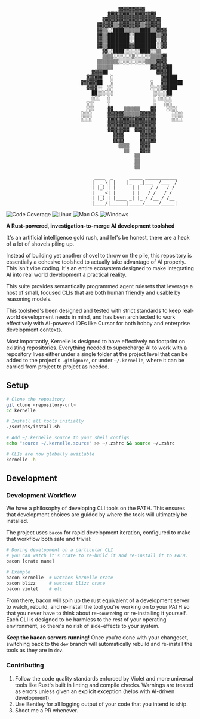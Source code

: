 
```
                                          ▓▓▓▓▓▓▓▓▓▓      
                                      ▓▓▓▓▓▓▓▓▓▓▓▓▓▓▓▓▓▓        
                                    ▓▓▓▓▓▓▓▓▓▓▓▓▓▓▓▓▓▓▓▓▓▓             
                                  ▓▓▓▓▓▓▒▒▓▓▓▓▓▓▓▓▒▒▓▓▓▓▓▓             
                                  ▓▓▒▒░░████▒▒▒▒▒▒████▒▒▓▓▓▓         
                                  ▓▓▒▒████████░░████████▒▒▓▓           
                                  ▓▓▒▒████████░░████████░░▓▓          
                                  ▓▓▒▒████████▓▓████████░░▓▓        
                                    ▓▓░░████░░░░░░████░░▒▒         
                                    ▒▒▒▒░░░░░░░▒░░░░░░▒▒▒▒▓▓      
                                  ▒▒▒▒▒▒▒▒░░░░░░░░░░▒▒▒▒▓▓▓▓      
                                  ▒▒▒▒▒▒              ▓▓▓▓▓▓██        
                                ▓▓▓▓██                  ▓▓▓▓██     
                              ▓▓▓▓▓▓   ░                  ▓▓████  
                            ▓▓▓▓▓▓██   ░              ░   ▓▓██████     
                              ▓▓▓▓░░  ░░              ░░░░▓▓████        
                                ██░░░░░░               ░░░░░██
                                ░░░   ░                ░ ░░░░░
                              ░░░     ░                ░   ░░░
                              ░░░     ▓▓    ▒▒▒▒▒▒    ▓▓    ░░░░
                            ░░░░      ▓▓▓▓▓▓▒▒▒▒▒▒▓▓▓▓▓▓      ░░░░   
                            ░░░░      ▓▓▓▓▓▓▓▓▓▓▓▓▓▓▓▓▓▓      ░░░░  
                                      ▓▓▓▓▓▓▓▓▓▓▓▓▓▓▓▓▓▓        
                                      ▓▓▓▓▓▓▓▓  ▓▓▓▓▓▓▓▓               
                                        ▓▓▓▓      ▓▓▓▓▓▓           
                                        ▓▓▓▓      ▓▓▓▓▓▓           
                                          ▒▒▒▒    ▓▓▓▓          
                                            ▒▒    ▓▓▓▓                
                                                ▒▒                
                                                ▒▒                
                                                ▒▒                 
      
                                 ____  _      _____ ____________
                                |  _ \| |    |_   _|___  /___  /
                                | |_) | |      | |    / /   / / 
                                |  _ <| |      | |   / /   / /  
                                | |_) | |____ _| |_ / /__ / /__ 
                                |____/|______|_____/_____/_____|
```
![Code Coverage](https://img.shields.io/badge/Code%20Coverage-50%25-yellow?style=flat)
![Linux](https://github.com/TravelSizedLions/kernelle/actions/workflows/linux.yml/badge.svg?branch=dev)
![Mac OS](https://github.com/TravelSizedLions/kernelle/actions/workflows/macos.yml/badge.svg?branch=dev)
![Windows](https://github.com/TravelSizedLions/kernelle/actions/workflows/windows.yml/badge.svg?branch=dev)

**A Rust-powered, investigation-to-merge AI development toolshed**

It's an artificial intelligence gold rush, and let's be honest, there are a heck of a lot of shovels piling up.

Instead of building yet another shovel to throw on the pile, this repository is essentially a cohesive toolshed to actually take advantage of AI properly. This isn't vibe coding. It's an entire ecosystem designed to make integrating AI into real world development a practical reality.

This suite provides semantically programmed agent rulesets that leverage a host of small, focused CLIs that are both human friendly and usable by reasoning models.

This toolshed's been designed and tested with strict standards to keep real-world development needs in mind, and has been architected to work effectively with AI-powered IDEs like Cursor for both hobby and enterprise development contexts.

Most importantly, Kernelle is designed to have effectively no footprint on existing repositories. Everything needed to supercharge AI to work with a repository lives either under a single folder at the project level that can be added to the project's `.gitignore`, or under `~/.kernelle`, where it can be carried from project to project as needed.

## Setup

```bash
# Clone the repository
git clone <repository-url>
cd kernelle

# Install all tools initially
./scripts/install.sh

# Add ~/.kernelle.source to your shell configs
echo "source ~/.kernelle.source" >> ~/.zshrc && source ~/.zshrc

# CLIs are now globally available
kernelle -h
```

## Development

### Development Workflow

We have a philosophy of developing CLI tools on the PATH. This ensures that development choices are guided by where the tools will ultimately be installed.

The project uses `bacon` for rapid development iteration, configured to make that workflow both safe and trivial:

```bash
# During development on a particular CLI
# you can watch it's crate to re-build it and re-install it to PATH. 
bacon [crate name]

# Example
bacon kernelle  # watches kernelle crate
bacon blizz     # watches blizz crate
bacon violet    # etc
```

From there, bacon will spin up the rust equivalent of a development server to watch, rebuild, and re-install the tool you're working on to your PATH so that you never have to think about re-`source`ing or re-installing it yourself. Each CLI is designed to be harmless to the rest of your operating environment, so there's no risk of side-effects to your system. 

**Keep the bacon servers running!** Once you're done with your changeset, switching back to the `dev` branch will automatically rebuild and re-install the tools as they are in `dev`.

### Contributing

1. Follow the code quality standards enforced by Violet and more universal tools like Rust's built in linting and compile checks. Warnings are treated as errors unless given an explicit exception (helps with AI-driven development).
2. Use Bentley for all logging output of your code that you intend to ship.
3. Shoot me a PR whenever.
